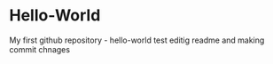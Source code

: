 # Hello-World
My first github repository - hello-world test
editig readme and making commit chnages

